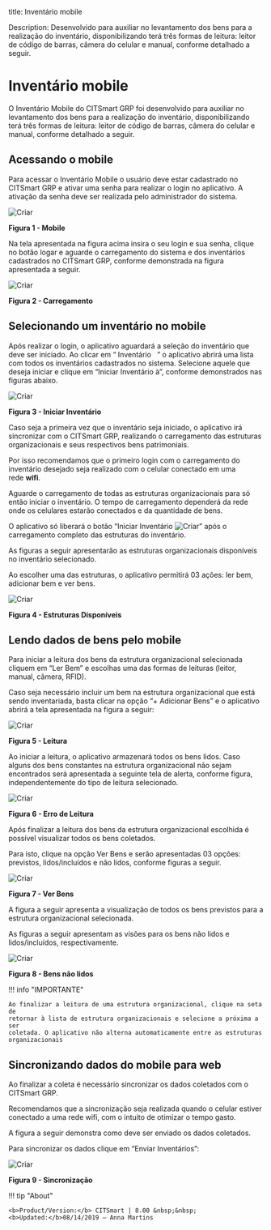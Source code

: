 title: Inventário mobile

Description: Desenvolvido para auxiliar no levantamento dos bens para a realização do inventário, disponibilizando terá três formas de leitura: leitor
de código de barras, câmera do celular e manual, conforme detalhado a seguir.

# Inventário mobile

O Inventário Mobile do CITSmart GRP foi desenvolvido para auxiliar no
levantamento dos bens para a realização do inventário, disponibilizando terá
três formas de leitura: leitor de código de barras, câmera do celular e manual,
conforme detalhado a seguir.

Acessando o mobile
------------------

Para acessar o Inventário Mobile o usuário deve estar cadastrado no CITSmart GRP
e ativar uma senha para realizar o login no aplicativo. A ativação da senha deve
ser realizada pelo administrador do sistema.

   ![Criar](images/vent1.png)
    
   **Figura 1 - Mobile**

Na tela apresentada na figura acima insira o seu login e sua senha, clique no
botão logar e aguarde o carregamento do sistema e dos inventários cadastrados no
CITSmart GRP, conforme demonstrada na figura apresentada a seguir.

![Criar](images/vent-2.png)
    
**Figura 2 - Carregamento**

Selecionando um inventário no mobile
------------------------------------

Após realizar o login, o aplicativo aguardará a seleção do inventário que deve
ser iniciado. Ao clicar em “ Inventário   ” o aplicativo abrirá uma lista com
todos os inventários cadastrados no sistema. Selecione aquele que deseja iniciar
e clique em “Iniciar Inventário à”, conforme demonstrados nas figuras abaixo.

   ![Criar](images/vent3.png)
    
   **Figura 3 - Iniciar Inventário**

Caso seja a primeira vez que o inventário seja iniciado, o aplicativo irá
sincronizar com o CITSmart GRP, realizando o carregamento das estruturas
organizacionais e seus respectivos bens patrimoniais.

Por isso recomendamos que o primeiro login com o carregamento do inventário
desejado seja realizado com o celular conectado em uma rede **wifi**.

Aguarde o carregamento de todas as estruturas organizacionais para só então
iniciar o inventário. O tempo de carregamento dependerá da rede onde os
celulares estarão conectados e da quantidade de bens.

O aplicativo só liberará o botão “Iniciar Inventário ![Criar](images/invent.png)” após o carregamento
completo das estruturas do inventário.

As figuras a seguir apresentarão as estruturas organizacionais disponíveis no
inventário selecionado.

Ao escolher uma das estruturas, o aplicativo permitirá 03 ações: ler bem,
adicionar bem e ver bens.

![Criar](images/vent4.png)

**Figura 4 - Estruturas Disponíveis**

Lendo dados de bens pelo mobile
-------------------------------

Para iniciar a leitura dos bens da estrutura organizacional selecionada cliquem
em “Ler Bem” e escolhas uma das formas de leituras (leitor, manual, câmera,
RFID).

Caso seja necessário incluir um bem na estrutura organizacional que está sendo
inventariada, basta clicar na opção “+ Adicionar Bens” e o aplicativo abrirá a
tela apresentada na figura a seguir:

   ![Criar](images/vent5.png)
    
   **Figura 5 - Leitura**

Ao iniciar a leitura, o aplicativo armazenará todos os bens lidos. Caso alguns
dos bens constantes na estrutura organizacional não sejam encontrados será
apresentada a seguinte tela de alerta, conforme figura, independentemente do
tipo de leitura selecionado.

   ![Criar](images/vent6.png)
    
   **Figura 6 - Erro de Leitura**

Após finalizar a leitura dos bens da estrutura organizacional escolhida é
possível visualizar todos os bens coletados.

Para isto, clique na opção Ver Bens e serão apresentadas 03 opções: previstos,
lidos/incluídos e não lidos, conforme figuras a seguir.

   ![Criar](images/vent7.png)
    
   **Figura 7 - Ver Bens**

A figura a seguir apresenta a visualização de todos os bens previstos para a
estrutura organizacional selecionada.

As figuras a seguir apresentam as visões para os bens não lidos e
lidos/incluídos, respectivamente.

   ![Criar](images/vent8.png)
    
   **Figura 8 - Bens não lidos**

!!! info "IMPORTANTE"

    Ao finalizar a leitura de uma estrutura organizacional, clique na seta de
    retornar à lista de estrutura organizacionais e selecione a próxima a ser
    coletada. O aplicativo não alterna automaticamente entre as estruturas
    organizacionais

Sincronizando dados do mobile para web
--------------------------------------

Ao finalizar a coleta é necessário sincronizar os dados coletados com o CITSmart
GRP.

Recomendamos que a sincronização seja realizada quando o celular estiver
conectado a uma rede wifi, com o intuito de otimizar o tempo gasto.

A figura a seguir demonstra como deve ser enviado os dados coletados.

Para sincronizar os dados clique em “Enviar Inventários”:

![Criar](images/vent9.png)

**Figura 9 - Sincronização**


!!! tip "About"

    <b>Product/Version:</b> CITSmart | 8.00 &nbsp;&nbsp;
    <b>Updated:</b>08/14/2019 – Anna Martins
